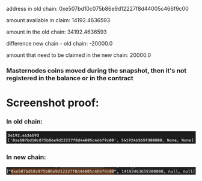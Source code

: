 address in old chain: 0xe507bd10c075b86e9d12227f8d44005c466f9c00

amount available in claim: 14192.4636593

amount in the old chain: 34192.4636593

difference new chain - old chain:  -20000.0

amount that need to be claimed in the new chain: 20000.0

### Masternodes coins moved during the snapshot, then it's not registered in the balance or in the contract


# Screenshot proof:

### In old chain:
![0xe507bd10c075b86e9d12227f8d44005c466f9c00](../media/0xe507bd10c075b86e9d12227f8d44005c466f9c00-old-chain.png)

### In new chain:
![0xe507bd10c075b86e9d12227f8d44005c466f9c00](../media/0xe507bd10c075b86e9d12227f8d44005c466f9c00-new-chain.png)